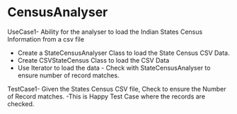 # CensusAnalyser
UseCase1-
Ability for the analyser to load the Indian States Census Information from a csv file
- Create a StateCensusAnalyser Class to load the State Census CSV Data.
- Create CSVStateCensus Class to load the CSV Data
- Use Iterator to load the data - Check with StateCensusAnalyser to ensure number of record matches.

TestCase1-
Given the States Census CSV file, Check to ensure the Number of Record matches.
-This is Happy Test Case where the records are checked.